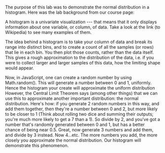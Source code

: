 The purpose of this lab was to demonstrate the normal distribution in a histogram. Here was the lab background from our course page:

A histogram is a univariate visualization --- that means that it only displays information about one variable, or column, of data. 
Take a look at the link (to Wikipedia) to see many examples of them. 

The idea behind a histogram is to take your column of data and break its range into distinct bins, and to create a count of all 
the samples (or rows) that lie in each bin. You then plot those counts, rather than the data itself. This gives a rough approximation 
to the distribution of the data, i.e. if you were to collect larger and larger samples of this data, how the limiting shape would appear.

Now, in JavaScript, one can create a random number by using Math.random(). This will generate a number between 0 and 1, uniformly. 
Hence the histogram your create will approximate the uniform distribution However, the Central Limit Theorem says (among other things) 
that we can use this to approximate another important distribution: the normal distribution. Here's how: if you generate 2 random numbers
in this way, and add them together, then they're a number between 0 and 2, but more likely to be closer to 1 (Think about rolling two 
dice and summing their outputs; you're much more likely to get a 7 than a 1). So divide by 2, and you've got a number that's randomly 
generated between 0 and 1, but has a better chance of being near 0.5. Great, now generate 3 numbers and add them, and divide by 3 instead.
Now 4...etc. The more numbers you add, the more closely you approximate the normal distribution. Our histogram will demonstrate this 
phenomenon.
